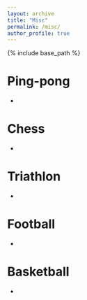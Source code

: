 ```yaml
---
layout: archive
title: "Misc"
permalink: /misc/
author_profile: true
---
```


{% include base_path %}

Ping-pong
======
* 

Chess
======
* 

Triathlon
======
* 
  
Football
======
*  

Basketball
======
* 

